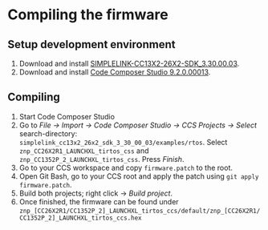 # Compiling the firmware

## Setup development environment
1. Download and install [SIMPLELINK-CC13X2-26X2-SDK_3.30.00.03](http://www.ti.com/tool/download/SIMPLELINK-CC13X2-26X2-SDK).
2. Download and install [Code Composer Studio 9.2.0.00013](http://www.ti.com/tool/CCSTUDIO).

## Compiling
1. Start Code Composer Studio
2. Go to *File -> Import -> Code Composer Studio -> CCS Projects -> Select* search-directory: `simplelink_cc13x2_26x2_sdk_3_30_00_03/examples/rtos`. Select `znp_CC26X2R1_LAUNCHXL_tirtos_css` and `znp_CC1352P_2_LAUNCHXL_tirtos_css`. Press *Finish*.
3. Go to your CCS workspace and copy `firmware.patch` to the root.
4. Open Git Bash, go to your CCS root and apply the patch using `git apply firmware.patch`.
5. Build both projects; right click -> *Build project*.
6. Once finished, the firmware can be found under `znp_[CC26X2R1/CC1352P_2]_LAUNCHXL_tirtos_ccs/default/znp_[CC26X2R1/CC1352P_2]_LAUNCHXL_tirtos_ccs.hex`